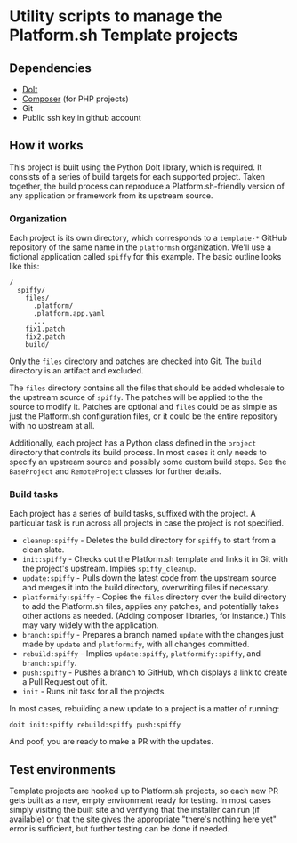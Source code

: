 # Utility scripts to manage the Platform.sh Template projects

## Dependencies

* [DoIt](http://pydoit.org/install.html)
* [Composer](https://getcomposer.org/) (for PHP projects)
* Git
* Public ssh key in github account

## How it works

This project is built using the Python DoIt library, which is required.  It consists of a series of build targets for each supported project.  Taken together, the build process can reproduce a Platform.sh-friendly version of any application or framework from its upstream source.

### Organization

Each project is its own directory, which corresponds to a `template-*` GitHub repository of the same name in the `platformsh` organization.  We'll use a fictional application called `spiffy` for this example.  The basic outline looks like this:

```text
/
  spiffy/
    files/
      .platform/
      .platform.app.yaml
      ...
    fix1.patch
    fix2.patch
    build/
```

Only the `files` directory and patches are checked into Git.  The `build` directory is an artifact and excluded.

The `files` directory contains all the files that should be added wholesale to the upstream source of `spiffy`.  The patches will be applied to the the source to modify it.  Patches are optional and `files` could be as simple as just the Platform.sh configuration files, or it could be the entire repository with no upstream at all.

Additionally, each project has a Python class defined in the `project` directory that controls its build process.  In most cases it only needs to specify an upstream source and possibly some custom build steps.  See the `BaseProject` and `RemoteProject` classes for further details.

### Build tasks

Each project has a series of build tasks, suffixed with the project. A particular task is run across all projects in case the project is not specified.

* `cleanup:spiffy` - Deletes the build directory for `spiffy` to start from a clean slate.
* `init:spiffy` - Checks out the Platform.sh template and links it in Git with the project's upstream. Implies `spiffy_cleanup`.
* `update:spiffy` - Pulls down the latest code from the upstream source and merges it into the build directory, overwriting files if necessary.
* `platformify:spiffy` - Copies the `files` directory over the build directory to add the Platform.sh files, applies any patches, and potentially takes other actions as needed.  (Adding composer libraries, for instance.)  This may vary widely with the application.
* `branch:spiffy` - Prepares a branch named `update` with the changes just made by `update` and `platformify`, with all changes committed.
* `rebuild:spiffy` - Implies `update:spiffy`, `platformify:spiffy`, and `branch:spiffy`.
* `push:spiffy` - Pushes a branch to GitHub, which displays a link to create a Pull Request out of it.
* `init` - Runs init task for all the projects.

In most cases, rebuilding a new update to a project is a matter of running:

`doit init:spiffy rebuild:spiffy push:spiffy`

And poof, you are ready to make a PR with the updates.

## Test environments

Template projects are hooked up to Platform.sh projects, so each new PR gets built as a new, empty environment ready for testing.  In most cases simply visiting the built site and verifying that the installer can run (if available) or that the site gives the appropriate "there's nothing here yet" error is sufficient, but further testing can be done if needed.
